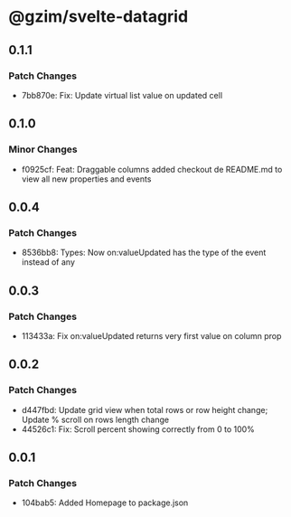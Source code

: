 # @gzim/svelte-datagrid

## 0.1.1

### Patch Changes

- 7bb870e: Fix: Update virtual list value on updated cell

## 0.1.0

### Minor Changes

- f0925cf: Feat: Draggable columns added checkout de README.md to view all new properties and events

## 0.0.4

### Patch Changes

- 8536bb8: Types: Now on:valueUpdated has the type of the event instead of any

## 0.0.3

### Patch Changes

- 113433a: Fix on:valueUpdated returns very first value on column prop

## 0.0.2

### Patch Changes

- d447fbd: Update grid view when total rows or row height change; Update % scroll on rows length change
- 44526c1: Fix: Scroll percent showing correctly from 0 to 100%

## 0.0.1

### Patch Changes

- 104bab5: Added Homepage to package.json
